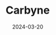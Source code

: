 ---  
layout: startup_page  
title: "Carbyne"  
id: "carbyne.com"  
permalink: "/carbynecarbyne.com03202024/"  
website: "https://www.carbyne.com/"  
funding_round: ""  
funding_amount: ""  
investors: "AT&T Ventures, Cox Enterprises (through Socium Ventures), Hanaco Growth, GMR International, Former CIA Director General David Petraeus, General Global Capital, Material V"  
about: "Carbyne provides cloud-native mission-critical contact center solutions for emergency response centers and select enterprises. They offer a unified platform with rich data points, enabling secure communication and efficient emergency response. Their AI-powered solutions improve call handling with features like real-time translation and call triaging."  
markets: "Public Safety, Emergency Response, AI, Communications Infrastructure, Contact Management, Customer Service, Information and Communications Technology (ICT), Information Technology, InsurTech, Unified Communications"  
hq: "New York, New York, United States"  
founded_year: "2014"  
linkedin: "https://www.linkedin.com/company/carbyne"  
twitter: "https://twitter.com/carbyne911"  
instagram: ""  
facebook: "https://www.facebook.com/carbyneglobal"  
crunchbase: "https://www.crunchbase.com/organization/reporty-2"  
pitchbook: "https://pitchbook.com/profiles/company/111633-40"  

date_display: "20-Mar-2024"  
date: "2024-03-20"

# SEO Optimization  
meta_title: "Carbyne"  
meta_description: "Carbyne, Carbyne provides cloud-native mission-critical contact center solutions for emergency response centers and select enterprises. They offer a unified pl..."  
meta_keywords: "Carbyne, Public Safety, Emergency Response, AI, Communications Infrastructure, Contact Management, Customer Service, Information and Communications Technology (ICT), Information Technology, InsurTech, Unified Communications,  funding"  
canonical_url: "https://startup.projectstartups.com/carbynecarbyne.com03202024/"  
---